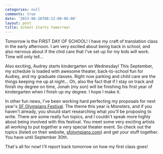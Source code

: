 ```yaml
---
categories: null
comments: true
date: '2013-08-26T08:22:00-06:00'
layout: post
title: School starts tomorrow!
---
```


Tomorrow is the FIRST DAY OF SCHOOL! I have my craft of translation class in the early afternoon. I am very excited about being back in school, and also nervous about if the chid care that I've set up for my kids will work. Time will only tell...

Also exciting, Audrey starts kindergarten on Wednesday! This September, my schedule is loaded with awesome theater, back-to-school fun for Audrey, and my graduate classes. Right now parking and child care are the things keeping me up at night... Oh, also the fact that if I stay on track and finish my degree on time, Jonah (my son) will be finishing his first year of kindergarten when I finish up my degree. I hope I make it. 

In other fun news, I've been working hard perfecting my proposals for next year's [SF Olympians Festival](http://www.sfolympians.com/). The theme this year is Monsters, and if you haven't already, you should start researching what *you'll* be proposing to write. There are some really fun topics, and I couldn't speak more highly about being involved with this festival. You meet some very exciting artists all working to put together a very special theater event. So check out the topics (listed on their website, [sfolympians.com](http://www.sfolympians.com/)) and get your stuff together. You have until September 30th.

That's all for now! I'll report back tomorrow on how my first class goes!
